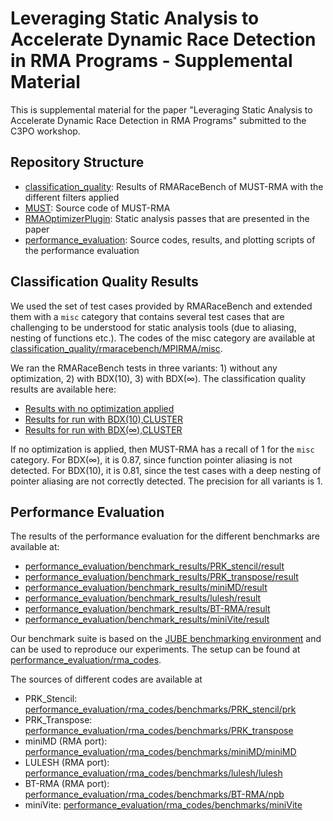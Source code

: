 # Leveraging Static Analysis to Accelerate Dynamic Race Detection in RMA Programs - Supplemental Material
This is supplemental material for the paper "Leveraging Static Analysis to Accelerate Dynamic Race Detection in RMA Programs" submitted to the C3PO workshop.

## Repository Structure

- [classification_quality](classification_quality/): Results of RMARaceBench of MUST-RMA with the different filters applied
- [MUST](MUST/): Source code of MUST-RMA
- [RMAOptimizerPlugin](RMAOptimizerPlugin/): Static analysis passes that are presented in the paper
- [performance_evaluation](performance_evaluation): Source codes, results, and plotting scripts of the performance evaluation


## Classification Quality Results
We used the set of test cases provided by RMARaceBench and extended them with a `misc` category that contains several test cases that are challenging to be understood for static analysis tools (due to aliasing, nesting of functions etc.). The codes of the misc category are available at [classification_quality/rmaracebench/MPIRMA/misc](classification_quality/rmaracebench/MPIRMA/misc).

We ran the RMARaceBench tests in three variants: 1) without any optimization, 2) with BDX(10), 3) with BDX(∞). The classification quality results are available here:
  - [Results with no optimization applied](classification_quality/results-noopt/results_parsed)
  - [Results for run with BDX(10),CLUSTER](classification_quality/results-clusteral10/results_parsed)
  - [Results for run with BDX(∞),CLUSTER](classification_quality/results-clusteral1000/results_parsed)

If no optimization is applied, then MUST-RMA has a recall of 1 for the `misc` category. For BDX(∞), it is 0.87, since function pointer aliasing is not detected. For BDX(10), it is 0.81, since the test cases with a deep nesting of pointer aliasing are not correctly detected. The precision for all variants is 1.


## Performance Evaluation
The results of the performance evaluation for the different benchmarks are available at:
- [performance_evaluation/benchmark_results/PRK_stencil/result](performance_evaluation/benchmark_results/PRK_stencil/result)
- [performance_evaluation/benchmark_results/PRK_transpose/result](performance_evaluation/benchmark_results/PRK_transpose/result)
- [performance_evaluation/benchmark_results/miniMD/result](performance_evaluation/benchmark_results/miniMD/result)
- [performance_evaluation/benchmark_results/lulesh/result](performance_evaluation/benchmark_results/lulesh/result)
- [performance_evaluation/benchmark_results/BT-RMA/result](performance_evaluation/benchmark_results/BT-RMA/result)
- [performance_evaluation/benchmark_results/miniVite/result](performance_evaluation/benchmark_results/miniVite/result)

Our benchmark suite is based on the [JUBE benchmarking environment](https://apps.fz-juelich.de/jsc/jube/jube2/docu/) and can be used to reproduce our experiments. The setup can be found at [performance_evaluation/rma_codes](performance_evaluation/rma_codes).

The sources of different codes are available at
- PRK_Stencil: [performance_evaluation/rma_codes/benchmarks/PRK_stencil/prk](performance_evaluation/rma_codes/benchmarks/PRK_stencil/prk)
- PRK_Transpose: [performance_evaluation/rma_codes/benchmarks/PRK_transpose](performance_evaluation/rma_codes/benchmarks/PRK_transpose/prk)
- miniMD (RMA port): [performance_evaluation/rma_codes/benchmarks/miniMD/miniMD](performance_evaluation/rma_codes/benchmarks/miniMD/miniMD)
- LULESH (RMA port): [performance_evaluation/rma_codes/benchmarks/lulesh/lulesh](performance_evaluation/rma_codes/benchmarks/lulesh/lulesh)
- BT-RMA (RMA port): [performance_evaluation/rma_codes/benchmarks/BT-RMA/npb](performance_evaluation/rma_codes/benchmarks/BT-RMA/npb)
- miniVite: [performance_evaluation/rma_codes/benchmarks/miniVite](performance_evaluation/rma_codes/benchmarks/miniVite)